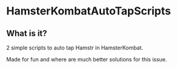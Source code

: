 # HamsterKombatAutoTapScripts

## What is it?
2 simple scripts to auto tap Hamstr in HamsterKombat.

Made for fun and where are much better solutions for this issue.

